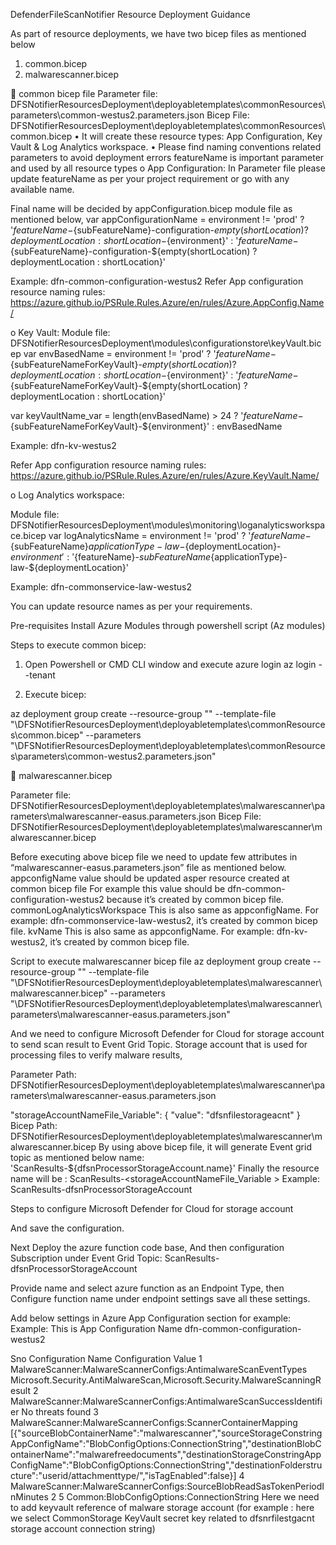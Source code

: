 DefenderFileScanNotifier Resource Deployment Guidance

As part of resource deployments, we have two bicep files as mentioned below 
1.	common.bicep
2.	malwarescanner.bicep

	common bicep file
Parameter file: DFSNotifierResourcesDeployment\deployabletemplates\commonResources\parameters\common-westus2.parameters.json
Bicep File:
DFSNotifierResourcesDeployment\deployabletemplates\commonResources\common.bicep
•	It will create these resource types: App Configuration, Key Vault & Log Analytics workspace.
•	Please find naming conventions related parameters to avoid deployment errors
featureName is important parameter and used by all resource types
o	App Configuration: In Parameter file please update featureName as per your project requirement or go with any available name.

Final name will be decided by appConfiguration.bicep module file as mentioned below,
var appConfigurationName = environment != 'prod' ? '${featureName}-${subFeatureName}-configuration-${empty(shortLocation) ? deploymentLocation : shortLocation}-${environment}' : '${featureName}-${subFeatureName}-configuration-${empty(shortLocation) ? deploymentLocation : shortLocation}'

Example: dfn-common-configuration-westus2
Refer App configuration resource naming rules: 
https://azure.github.io/PSRule.Rules.Azure/en/rules/Azure.AppConfig.Name/

o	Key Vault:
Module file: DFSNotifierResourcesDeployment\modules\configurationstore\keyVault.bicep
var envBasedName = environment != 'prod' ? '${featureName}-${subFeatureNameForKeyVault}-${empty(shortLocation) ? deploymentLocation : shortLocation}-${environment}' : '${featureName}-${subFeatureNameForKeyVault}-${empty(shortLocation) ? deploymentLocation : shortLocation}'

var keyVaultName_var = length(envBasedName) > 24 ? '${featureName}-${subFeatureNameForKeyVault}-${environment}' : envBasedName

Example: dfn-kv-westus2

Refer App configuration resource naming rules: 
https://azure.github.io/PSRule.Rules.Azure/en/rules/Azure.KeyVault.Name/

o	Log Analytics workspace:

Module file: DFSNotifierResourcesDeployment\modules\monitoring\loganalyticsworkspace.bicep
var logAnalyticsName = environment != 'prod' ? '${featureName}-${subFeatureName}${applicationType}-law-${deploymentLocation}-${environment}' : '${featureName}-${subFeatureName}${applicationType}-law-${deploymentLocation}'

Example: dfn-commonservice-law-westus2

You can update resource names as per your requirements.

Pre-requisites 
	Install Azure Modules through powershell script (Az modules)

Steps to execute common bicep:

1.	Open Powershell or CMD CLI window and execute azure login
az login --tenant <tenanted>

2.	Execute bicep:

az deployment group create --resource-group "<ResourceGroupName>" --template-file "<localpath>\DFSNotifierResourcesDeployment\deployabletemplates\commonResources\common.bicep" --parameters "<localpath>\DFSNotifierResourcesDeployment\deployabletemplates\commonResources\parameters\common-westus2.parameters.json"


 




	malwarescanner.bicep

Parameter file: DFSNotifierResourcesDeployment\deployabletemplates\malwarescanner\parameters\malwarescanner-easus.parameters.json
Bicep File:
DFSNotifierResourcesDeployment\deployabletemplates\malwarescanner\malwarescanner.bicep

Before executing above bicep file we need to update few attributes in “malwarescanner-easus.parameters.json” file as mentioned below.
appconfigName value should be updated asper resource created at common bicep file For example this value should be dfn-common-configuration-westus2  because it’s created by common bicep file.
commonLogAnalyticsWorkspace This is also same as appconfigName.
For example: dfn-commonservice-law-westus2, it’s created by common bicep file.
kvName This is also same as appconfigName.
For example: dfn-kv-westus2, it’s created by common bicep file.


Script to execute malwarescanner bicep file
az deployment group create --resource-group "<ResourceGroupName>" --template-file "<localpath>\DFSNotifierResourcesDeployment\deployabletemplates\malwarescanner\malwarescanner.bicep" --parameters "<localpath>\DFSNotifierResourcesDeployment\deployabletemplates\malwarescanner\parameters\malwarescanner-easus.parameters.json"


 

And we need to configure Microsoft Defender for Cloud for storage account to send scan result to Event Grid Topic.
Storage account that is used for processing files to verify malware results,

Parameter Path: DFSNotifierResourcesDeployment\deployabletemplates\malwarescanner\parameters\malwarescanner-easus.parameters.json

"storageAccountNameFile_Variable": {
  "value": "dfsnfilestorageacnt"
}
Bicep Path:
DFSNotifierResourcesDeployment\deployabletemplates\malwarescanner\malwarescanner.bicep
By using above bicep file, it will generate Event grid topic as mentioned below 
name: 'ScanResults-${dfsnProcessorStorageAccount.name}'
Finally the resource name will be : ScanResults-<storageAccountNameFile_Variable > 
Example: ScanResults-dfsnProcessorStorageAccount

Steps to configure Microsoft Defender for Cloud for storage account



 

 
And save the configuration.






Next Deploy the azure function code base, And then configuration Subscription under Event Grid Topic: ScanResults-dfsnProcessorStorageAccount


 


 
Provide name and select azure function as an Endpoint Type, then Configure function name under endpoint settings save all these settings.





Add below settings in Azure App Configuration section for example: Example: This is App Configuration Name dfn-common-configuration-westus2


Sno	Configuration Name	Configuration Value
1	MalwareScanner:MalwareScannerConfigs:AntimalwareScanEventTypes	Microsoft.Security.AntiMalwareScan,Microsoft.Security.MalwareScanningResult
2	MalwareScanner:MalwareScannerConfigs:AntimalwareScanSuccessIdentifier	No threats found
3	MalwareScanner:MalwareScannerConfigs:ScannerContainerMapping	[{"sourceBlobContainerName":"malwarescanner","sourceStorageConstringAppConfigName":"BlobConfigOptions:ConnectionString","destinationBlobContainerName":"malwarefreedocuments","destinationStorageConstringAppConfigName":"BlobConfigOptions:ConnectionString","destinationFolderstructure":"userid/attachmenttype/","isTagEnabled":false}]
4	MalwareScanner:MalwareScannerConfigs:SourceBlobReadSasTokenPeriodInMinutes	2
5	Common:BlobConfigOptions:ConnectionString	Here we need to add keyvault reference of malware storage account (for example : here we select CommonStorage  KeyVault  secret key related to dfsnrfilestgacnt storage account connection string)
		
		



	
